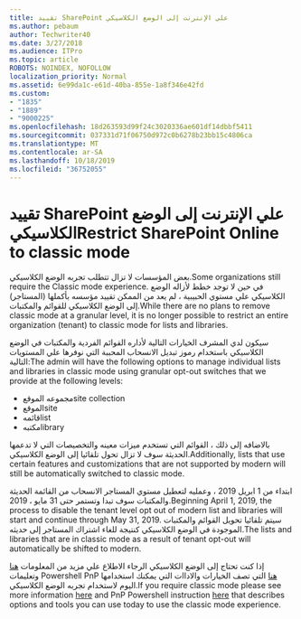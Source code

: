 ```yaml
---
title: تقييد SharePoint علي الإنترنت إلى الوضع الكلاسيكي
ms.author: pebaum
author: Techwriter40
ms.date: 3/27/2018
ms.audience: ITPro
ms.topic: article
ROBOTS: NOINDEX, NOFOLLOW
localization_priority: Normal
ms.assetid: 6e99da1c-e61d-40ba-855e-1a8f346e42fd
ms.custom:
- "1835"
- "1889"
- "9000225"
ms.openlocfilehash: 18d263593d99f24c3020336ae601df14dbbf5411
ms.sourcegitcommit: 037331d71f06750d972c0b6278b23bb15c4806ca
ms.translationtype: MT
ms.contentlocale: ar-SA
ms.lasthandoff: 10/18/2019
ms.locfileid: "36752055"
---
```

# <a name="restrict-sharepoint-online-to-classic-mode"></a><span data-ttu-id="8f283-102">تقييد SharePoint علي الإنترنت إلى الوضع الكلاسيكي</span><span class="sxs-lookup"><span data-stu-id="8f283-102">Restrict SharePoint Online to classic mode</span></span>

<span data-ttu-id="8f283-103">بعض المؤسسات لا تزال تتطلب تجربه الوضع الكلاسيكي.</span><span class="sxs-lookup"><span data-stu-id="8f283-103">Some organizations still require the Classic mode experience.</span></span> <span data-ttu-id="8f283-104">في حين لا توجد خطط لأزاله الوضع الكلاسيكي علي مستوي الحبيبية ، لم يعد من الممكن تقييد مؤسسه بأكملها (المستاجر) إلى الوضع الكلاسيكي للقوائم والمكتبات.</span><span class="sxs-lookup"><span data-stu-id="8f283-104">While there are no plans to remove classic mode at a granular level, it is no longer possible to restrict an entire organization (tenant) to classic mode for lists and libraries.</span></span>

<span data-ttu-id="8f283-105">سيكون لدي المشرف الخيارات التالية لأداره القوائم الفردية والمكتبات في الوضع الكلاسيكي باستخدام رموز تبديل الانسحاب المحببة التي نوفرها علي المستويات التالية:</span><span class="sxs-lookup"><span data-stu-id="8f283-105">The admin will have the following options to manage individual lists and libraries in classic mode using granular opt-out switches that we provide at the following levels:</span></span>

- <span data-ttu-id="8f283-106">مجموعه الموقع</span><span class="sxs-lookup"><span data-stu-id="8f283-106">site collection</span></span>
- <span data-ttu-id="8f283-107">الموقع</span><span class="sxs-lookup"><span data-stu-id="8f283-107">site</span></span>
- <span data-ttu-id="8f283-108">قائمه</span><span class="sxs-lookup"><span data-stu-id="8f283-108">list</span></span>
- <span data-ttu-id="8f283-109">مكتبه</span><span class="sxs-lookup"><span data-stu-id="8f283-109">library</span></span>

<span data-ttu-id="8f283-110">بالاضافه إلى ذلك ، القوائم التي تستخدم ميزات معينه والتخصيصات التي لا تدعمها الحديثة سوف لا تزال تحول تلقائيا إلى الوضع الكلاسيكي.</span><span class="sxs-lookup"><span data-stu-id="8f283-110">Additionally, lists that use certain features and customizations that are not supported by modern will still be automatically switched to classic mode.</span></span>

<span data-ttu-id="8f283-111">ابتداء من 1 ابريل 2019 ، وعمليه لتعطيل مستوي المستاجر الانسحاب من القائمة الحديثة والمكتبات سوف تبدا وتستمر حتى 31 مايو ، 2019.</span><span class="sxs-lookup"><span data-stu-id="8f283-111">Beginning April 1, 2019, the process to disable the tenant level opt out of modern list and libraries will start and continue through May 31, 2019.</span></span>  <span data-ttu-id="8f283-112">سيتم تلقائيا تحويل القوائم والمكتبات الموجودة في الوضع الكلاسيكي كنتيجة للغاء اشتراك المستاجر إلى حديثه.</span><span class="sxs-lookup"><span data-stu-id="8f283-112">The lists and libraries that are in classic mode as a result of tenant opt-out will automatically be shifted to modern.</span></span>

<span data-ttu-id="8f283-113">إذا كنت تحتاج إلى الوضع الكلاسيكي الرجاء الاطلاع علي مزيد من المعلومات [هنا](https://techcommunity.microsoft.com/t5/Microsoft-SharePoint-Blog/Delivering-SharePoint-modern-experiences/ba-p/315023) وتعليمات Powershell PnP [هنا](https://docs.microsoft.com/sharepoint/dev/transform/modernize-userinterface-lists-and-libraries-optout) التي تصف الخيارات والاداات التي يمكنك استخدامها اليوم لاستخدام تجربه الوضع الكلاسيكي.</span><span class="sxs-lookup"><span data-stu-id="8f283-113">If you require classic mode please see more information [here](https://techcommunity.microsoft.com/t5/Microsoft-SharePoint-Blog/Delivering-SharePoint-modern-experiences/ba-p/315023) and PnP Powershell instruction [here](https://docs.microsoft.com/sharepoint/dev/transform/modernize-userinterface-lists-and-libraries-optout) that describes options and tools you can use today to use the classic mode experience.</span></span>
